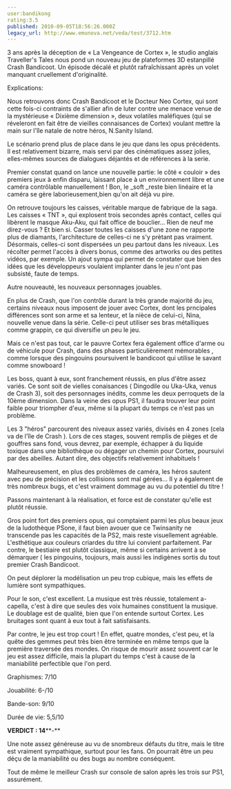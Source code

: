 ```yaml
---
user:bandikong
rating:3.5
published: 2010-09-05T18:56:26.000Z
legacy_url: http://www.emunova.net/veda/test/3712.htm
---
```

3 ans après la déception de « La Vengeance de Cortex », le studio anglais Traveller's Tales nous pond un nouveau jeu de plateformes 3D estanpillé Crash Bandicoot. Un épisode décalé et plutôt rafraîchissant après un volet manquant cruellement d'originalité.  

Explications:  

   

Nous retrouvons donc Crash Bandicoot et le Docteur Neo Cortex, qui sont cette fois-ci contraints de s'allier afin de luter contre une menace venue de la mystérieuse «  Dixième dimension  », deux volatiles maléfiques (qui se réveleront en fait être de vieilles connaisances de Cortex) voulant mettre la main sur l'île natale de notre héros, N.Sanity Island.  

Le scénario prend plus de place dans le jeu que dans les opus précédents. Il est relativement bizarre, mais servi par des cinématiques assez jolies, elles-mêmes sources de dialogues déjantés et de références à la serie.  

   

Premier constat quand on lance une nouvelle partie: le côté « couloir » des premiers jeux à enfin disparu, laissant place à un environnement libre et une caméra contrôlable manuellement ! Bon, le _soft _reste bien linéaire et la caméra se gère laborieusement,bien qu'on ait déjà vu pire.  

On retrouve toujours les caisses, véritable marque de fabrique de la saga. Les caisses « TNT », qui explosent trois secondes après contact, celles qui libèrent le masque Aku-Aku, qui fait office de bouclier... Rien de neuf me direz-vous ? Et bien si. Casser toutes les caisses d'une zone ne rapporte plus de diamants, l'architecture de celles-ci ne s'y prètant pas vraiment. Désormais, celles-ci sont dispersées un peu partout dans les niveaux. Les récolter permet l'accès à divers bonus, comme des artworks ou des petites vidéos, par exemple. Un ajout sympa qui permet de constater que bien des idées que les développeurs voulaient implanter dans le jeu n'ont pas subsisté, faute de temps.  

   

Autre nouveauté, les nouveaux personnages jouables.  

En plus de Crash, que l'on contrôle durant la très grande majorité du jeu, certains niveaux nous imposent de jouer avec Cortex, dont les prncipales différences sont son arme et sa lenteur, et la nièce de celui-ci, Nina, nouvelle venue dans la série. Celle-ci peut utiliser ses bras métalliques comme grappin, ce qui diversifie un peu le jeu.  

   

Mais ce n'est pas tout, car le pauvre Cortex fera également office d'arme ou de véhicule pour Crash, dans des phases particulièrement mémorables , comme lorsque des pingouins poursuivent le bandicoot qui utilise le savant comme snowboard !  

Les boss, quant à eux, sont franchement réussis, en plus d'être assez variés. Ce sont soit de vielles conaisances ( Dingodile ou Uka-Uka, venus de Crash 3), soit des personnages inédits, comme les deux perroquets de la 10ème dimension. Dans la veine des opus PS1, il faudra trouver leur point faible pour triompher d'eux, même si la plupart du temps ce n'est pas un problème.  

   

   

Les 3 "héros" parcourent des niveaux assez variés, divisés en 4 zones (cela va de l'île de Crash ). Lors de ces stages, souvent remplis de pièges et de gouffres sans fond, vous devrez, par exemple, échapper à du liquide toxique dans une bibliothèque ou dégager un chemin pour Cortex, poursuivi par des abeilles. Autant dire, des objectifs relativement inhabituels !  

   

Malheureusement, en plus des problèmes de caméra, les héros sautent avec peu de précision et les collisions sont mal gérées... Il y a également de très nombreux bugs, et c'est vraiment dommage au vu du potentiel du titre !  

   

Passons maintenant à la réalisation, et force est de constater qu'elle est plutôt réussie.  

   

Gros point fort des premiers opus, qui comptaient parmi les plus beaux jeux de la ludothèque PSone, il faut bien avouer que ce Twinsanity ne transcende pas les capacités de la PS2, mais reste visuellement agréable. L'esthétique aux couleurs criardes du titre lui convient parfaitement. Par contre, le bestiaire est plutôt classique, même si certains arrivent à se démarquer ( les pingouins, toujours, mais aussi les indigènes sortis du tout premier Crash Bandicoot.  

On peut déplorer la modélisation un peu trop cubique, mais les effets de lumière sont sympathiques.  

   

Pour le son, c'est excellent. La musique est très réussie, totalement a-capella, c'est à dire que seules des voix humaines constituent la musique. Le doublage est de qualité, bien que l'on entende surtout Cortex. Les bruitages sont quant à eux tout à fait satisfaisants.  

   

Par contre, le jeu est trop court ! En effet, quatre mondes, c'est peu, et la quête des gemmes peut très bien être terminée en même temps que la première traversée des mondes. On risque de mourir assez souvent car le jeu est assez difficile, mais la plupart du temps c'est à cause de la maniabilité perfectible que l'on perd.  

   

Graphismes: 7/10  

Jouabilité: 6-/10  

Bande-son: 9/10  

Durée de vie: 5,5/10  

   

**VERDICT : 14****-**  

  

Une note assez généreuse au vu de snombreux défauts du titre, mais le titre est vraiment sympathique, surtout pour les fans. On pourrait être un peu déçu de la maniabilité ou des bugs au nombre conséquent.  

Tout de même le meilleur Crash sur console de salon après les trois sur PS1, assurément.